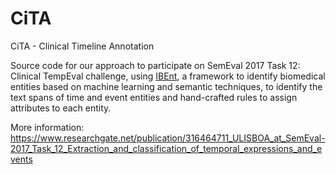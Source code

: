 # CiTA

CiTA - Clinical Timeline Annotation

Source code for our approach to participate on SemEval 2017 Task 12: Clinical TempEval challenge, using [IBEnt](http://github.com/AndreLamurias/IBEnt), a framework to identify biomedical entities based on machine learning and semantic techniques, to identify the text spans of time and event entities and hand-crafted rules to assign attributes to each entity.

More information: https://www.researchgate.net/publication/316464711_ULISBOA_at_SemEval-2017_Task_12_Extraction_and_classification_of_temporal_expressions_and_events

